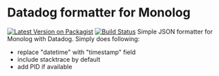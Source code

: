 # Datadog formatter for Monolog
[![Latest Version on Packagist](https://img.shields.io/packagist/v/mehr-it/monolog-datadog-formatter.svg?style=flat-square)](https://packagist.org/packages/mehr-it/monolog-datadog-formatter)
[![Build Status](https://travis-ci.org/mehr-it/monolog-datadog-formatter.svg?branch=master)](https://travis-ci.org/mehr-it/monolog-datadog-formatter)
Simple JSON formatter for Monolog with Datadog. Simply does following:

* replace "datetime" with "timestamp" field
* include stacktrace by default
* add PID if available